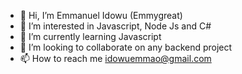 - 👋 Hi, I’m Emmanuel Idowu (Emmygreat)
- 👀 I’m interested in Javascript, Node Js and C#
- 🌱 I’m currently learning Javascript
- 💞️ I’m looking to collaborate on any backend project
- 📫 How to reach me idowuemmao@gmail.com 

<!---
idowuemmao/idowuemmao is a ✨ special ✨ repository because its `README.md` (this file) appears on your GitHub profile.
You can click the Preview link to take a look at your changes.
--->
